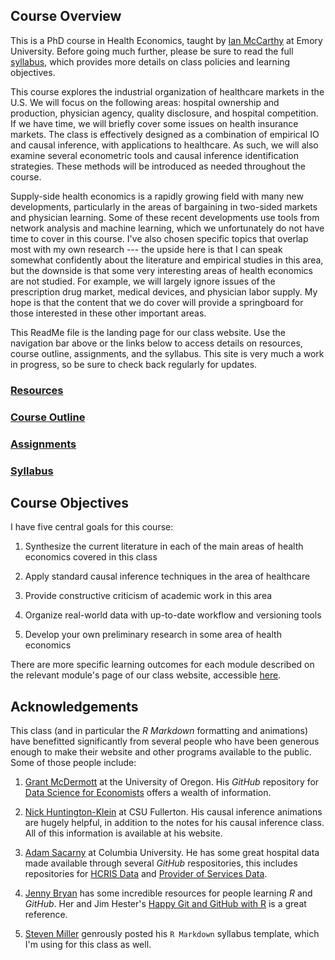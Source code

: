## Course Overview

This is a PhD course in Health Economics, taught by [Ian McCarthy](http://ianmccarthyecon.com) at Emory University. Before going much further, please be sure to read the full [syllabus](syllabus/syllabus-771.pdf), which provides more details on class policies and learning objectives. 

This course explores the industrial organization of healthcare markets in the U.S. We will focus on the following areas: hospital ownership and production, physician agency, quality disclosure, and hospital competition. If we have time, we will briefly cover some issues on health insurance markets. The class is effectively designed as a combination of empirical IO and causal inference, with applications to healthcare. As such, we will also examine several econometric tools and causal inference identification strategies. These methods will be introduced as needed throughout the course.

Supply-side health economics is a rapidly growing field with many new developments, particularly in the areas of bargaining in two-sided markets and physician learning. Some of these recent developments use tools from network analysis and machine learning, which we unfortunately do not have time to cover in this course. I've also chosen specific topics that overlap most with my own research --- the upside here is that I can speak somewhat confidently about the literature and empirical studies in this area, but the downside is that some very interesting areas of health economics are not studied. For example, we will largely ignore issues of the prescription drug market, medical devices, and physician labor supply. My hope is that the content that we do cover will provide a springboard for those interested in these other important areas.

This ReadMe file is the landing page for our class website. Use the navigation bar above or the links below to access details on resources, course outline, assignments, and the syllabus. This site is very much a work in progress, so be sure to check back regularly for updates.

### [Resources](resources/)

### [Course Outline](module-guides/)

### [Assignments](assignments/)

### [Syllabus](syllabus/syllabus-771.pdf)

## Course Objectives
I have five central goals for this course:

1. Synthesize the current literature in each of the main areas of health economics covered in this class

2. Apply standard causal inference techniques in the area of healthcare

3. Provide constructive criticism of academic work in this area

4. Organize real-world data with up-to-date workflow and versioning tools

5. Develop your own preliminary research in some area of health economics

There are more specific learning outcomes for each module described on the relevant module's page of our class website, accessible [here](https://imccart.github.io/Econ-771/module-guides/).



## Acknowledgements
This class (and in particular the *R Markdown* formatting and animations) have benefitted significantly from several people who have been generous enough to make their website and other programs available to the public. Some of those people include:

1. [Grant McDermott](https://grantmcdermott.com/) at the University of Oregon. His *GitHub* repository for [Data Science for Economists](https://github.com/uo-ec607/lectures) offers a wealth of information.

2. [Nick Huntington-Klein](http://nickchk.com/) at CSU Fullerton. His causal inference animations are hugely helpful, in addition to the notes for his causal inference class. All of this information is available at his website.

3. [Adam Sacarny](http://sacarny.com/) at Columbia University. He has some great hospital data made available through several *GitHub* respositories, this includes repositories for [HCRIS Data](https://github.com/asacarny/hospital-cost-reports) and [Provider of Services Data](https://github.com/asacarny/provider-of-services).

4. [Jenny Bryan](https://jennybryan.org/) has some incredible resources for people learning *R* and *GitHub*. Her and Jim Hester's [Happy Git and GitHub with R](https://happygitwithr.com/) is a great reference.

5. [Steven Miller](http://svmiller.com/) genrously posted his `R Markdown` syllabus template, which I'm using for this class as well.